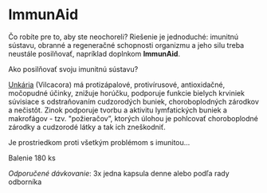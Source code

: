 ImmunAid 
=========

Čo robíte pre to, aby ste neochoreli? 
Riešenie je jednoduché: imunitnú sústavu, obranné a regeneračné schopnosti
organizmu a jeho silu treba neustále posilňovať, napríklad doplnkom
**ImmunAid**.

Ako posilňovať svoju imunitnú sústavu?

[Unkária](/sip/p/vilcacora/) (Vilcacora) má protizápalové,
protivírusové, antioxidačné, močopudné účinky, znižuje horúčku, podporuje
funkcie bielych krviniek súvisiace s odstraňovaním cudzorodých buniek,
choroboplodných zárodkov a nečistôt. Zinok podporuje tvorbu a aktivitu
lymfatických buniek a makrofágov - tzv. "požieračov”, ktorých úlohou je
pohlcovať choroboplodné zárodky a cudzorodé látky a tak ich zneškodniť.

Je prostriedkom proti všetkým problémom s imunitou...

Balenie 180 ks

*Odporučené dávkovanie*: 3x jedna kapsula denne alebo podľa rady odborníka

